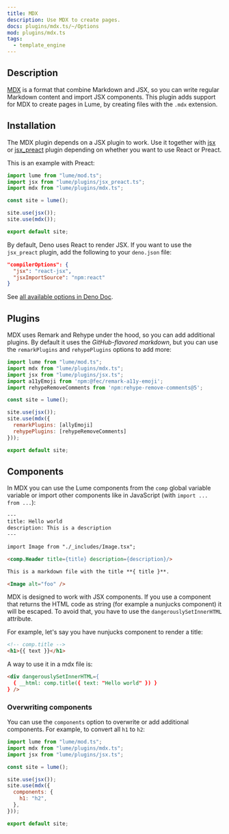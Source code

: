 ```yaml
---
title: MDX
description: Use MDX to create pages.
docs: plugins/mdx.ts/~/Options
mod: plugins/mdx.ts
tags:
  - template_engine
---
```


## Description

[MDX](https://mdxjs.com) is a format that combine Markdown and JSX, so you can
write regular Markdown content and import JSX components. This plugin adds
support for MDX to create pages in Lume, by creating files with the `.mdx`
extension.

## Installation

The MDX plugin depends on a JSX plugin to work. Use it together with
[jsx](./jsx.md) or [jsx_preact](./jsx_preact.md) plugin depending on whether you
want to use React or Preact.

This is an example with Preact:

```js
import lume from "lume/mod.ts";
import jsx from "lume/plugins/jsx_preact.ts";
import mdx from "lume/plugins/mdx.ts";

const site = lume();

site.use(jsx());
site.use(mdx());

export default site;
```

By default, Deno uses React to render JSX. If you want to use the `jsx_preact`
plugin, add the following to your `deno.json` file:

```json
"compilerOptions": {
  "jsx": "react-jsx",
  "jsxImportSource": "npm:react"
}
```

See
[all available options in Deno Doc](https://doc.deno.land/https/deno.land/x/lume/plugins/mdx.ts/~/Options).

## Plugins

MDX uses Remark and Rehype under the hood, so you can add additional plugins. By
default it uses the _GitHub-flavored markdown_, but you can use the
`remarkPlugins` and `rehypePlugins` options to add more:

```js
import lume from "lume/mod.ts";
import mdx from "lume/plugins/mdx.ts";
import jsx from "lume/plugins/jsx.ts";
import a11yEmoji from 'npm:@fec/remark-a11y-emoji';
import rehypeRemoveComments from 'npm:rehype-remove-comments@5';

const site = lume();

site.use(jsx());
site.use(mdx({
  remarkPlugins: [allyEmoji]
  rehypePlugins: [rehypeRemoveComments]
}));

export default site;
```

## Components

In MDX you can use the Lume components from the `comp` global variable variable
or import other components like in JavaScript (with `import ... from ...`):

```html
---
title: Hello world
description: This is a description
---

import Image from "./_includes/Image.tsx";

<comp.Header title={title} description={description}/>

This is a markdown file with the title **{ title }**.

<Image alt="foo" />
```

MDX is designed to work with JSX components. If you use a component that returns
the HTML code as string (for example a nunjucks component) it will be escaped.
To avoid that, you have to use the `dangerouslySetInnerHTML` attribute.

For example, let's say you have nunjucks component to render a title:

```html
<!-- comp.title -->
<h1>{{ text }}</h1>
```

A way to use it in a mdx file is:

```md
<div dangerouslySetInnerHTML={
  { __html: comp.title({ text: "Hello world" }) }
} />
```

### Overwriting components

You can use the `components` option to overwrite or add additional components.
For example, to convert all `h1` to `h2`:

```js
import lume from "lume/mod.ts";
import mdx from "lume/plugins/mdx.ts";
import jsx from "lume/plugins/jsx.ts";

const site = lume();

site.use(jsx());
site.use(mdx({
  components: {
    h1: "h2",
  },
}));

export default site;
```
